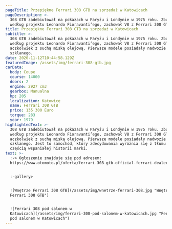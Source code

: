 ```yaml
---
pageTitle: Przepiękne Ferrari 308 GTB na sprzedaż w Katowicach
pageDescription: >-
  308 GTB zadebiutował na pokazach w Paryżu i Londynie w 1975 roku. Zbudowany
  według projektu Leonardo Fioravanti’ego, zachował V8 z Ferrari 308 GT4.
title: Przepiękne Ferrari 308 GTB na sprzedaż w Katowicach
subtitle: >-
  308 GTB zadebiutował na pokazach w Paryżu i Londynie w 1975 roku. Zbudowany
  według projektu Leonardo Fioravanti’ego, zachował V8 z Ferrari 308 GT4,
  aczkolwiek z suchą miską olejową. Pierwsze modele posiadały nadwozie z włókna
  szklanego.
date: 2020-11-12T10:44:58.129Z
featuredImage: /assets/img/ferrari-308-gtb.jpg
carData:
  body: Coupe
  course: 14000
  doors: 2
  engine: 2927 cm3
  gearbox: Manualna
  hp: 205
  localization: Katowice
  name: Ferrari 308 GTB
  price: 135 300 Euro
  torque: 283
  year: 1979
highlightedText: >-
  308 GTB zadebiutował na pokazach w Paryżu i Londynie w 1975 roku. Zbudowany
  według projektu Leonardo Fioravanti’ego, zachował V8 z Ferrari 308 GT4,
  aczkolwiek z suchą miską olejową. Pierwsze modele posiadały nadwozie z włókna
  szklanego. Jest to samochód, który zdecydowania wyróżnia się z tłumu i jest
  częścią wspaniałej historii marki. 
text: >-
  :-> Ogłoszenie znajduje się pod adresem:
  https://www.otomoto.pl/oferta/ferrari-308-gtb-official-ferrari-dealer-ID6yqvwL.html


  :-gallery>


  ![Wnętrze Ferrari 308 GTB](/assets/img/wnetrze-ferrari-308.jpg "Wnętrze
  Ferrari 308 GTB")


  ![Ferrari 308 pod salonem w
  Katowicach](/assets/img/ferrari-308-pod-salonem-w-katowicach.jpg "Ferrari 308
  pod salonem w Katowicach")
---
```


